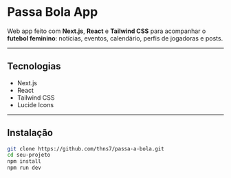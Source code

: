 # Passa Bola App

Web app feito com **Next.js**, **React** e **Tailwind CSS** para acompanhar o **futebol feminino**: notícias, eventos, calendário, perfis de jogadoras e posts.

---

## Tecnologias

- Next.js  
- React  
- Tailwind CSS  
- Lucide Icons  

---

## Instalação

```bash
git clone https://github.com/thns7/passa-a-bola.git
cd seu-projeto
npm install
npm run dev
